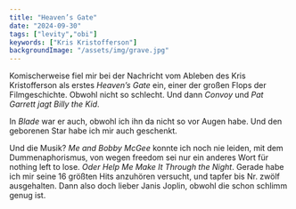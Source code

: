 ```yaml
---
title: "Heaven’s Gate"
date: "2024-09-30"
tags: ["levity","obi"]
keywords: ["Kris Kristofferson"]
backgroundImage: "/assets/img/grave.jpg"
---
```

Komischerweise fiel mir bei der Nachricht vom Ableben des Kris Kristofferson als erstes <i>Heaven’s Gate</i> ein, einer der großen Flops der Filmgeschichte. Obwohl nicht so schlecht. Und dann <i>Convoy</i> und <i>Pat Garrett jagt Billy the Kid</i>. 

In <i>Blade</i> war er auch, obwohl ich ihn da nicht so vor Augen habe. Und den geborenen Star habe ich mir auch geschenkt.

Und die Musik? <i>Me and Bobby McGee</i> konnte ich noch nie leiden, mit dem Dummenaphorismus, von wegen freedom sei nur ein anderes Wort für nothing left to lose. <i>Oder Help Me Make It Through the Night</i>. Gerade habe ich mir seine 16 größten Hits anzuhören versucht, und tapfer bis Nr. zwölf ausgehalten. Dann also doch lieber Janis Joplin, obwohl die schon schlimm genug ist.